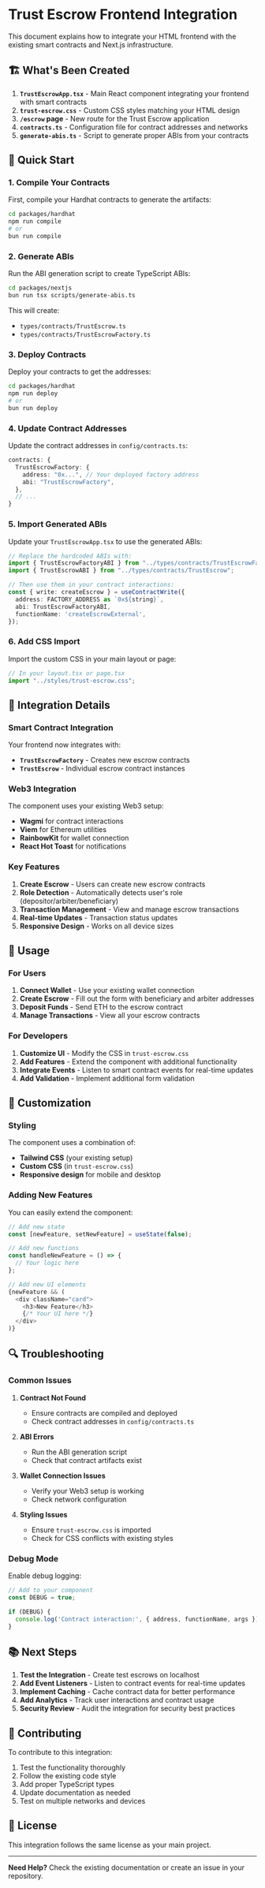 # Trust Escrow Frontend Integration

This document explains how to integrate your HTML frontend with the existing smart contracts and Next.js infrastructure.

## 🏗️ What's Been Created

1. **`TrustEscrowApp.tsx`** - Main React component integrating your frontend with smart contracts
2. **`trust-escrow.css`** - Custom CSS styles matching your HTML design
3. **`/escrow` page** - New route for the Trust Escrow application
4. **`contracts.ts`** - Configuration file for contract addresses and networks
5. **`generate-abis.ts`** - Script to generate proper ABIs from your contracts

## 🚀 Quick Start

### 1. Compile Your Contracts

First, compile your Hardhat contracts to generate the artifacts:

```bash
cd packages/hardhat
npm run compile
# or
bun run compile
```

### 2. Generate ABIs

Run the ABI generation script to create TypeScript ABIs:

```bash
cd packages/nextjs
bun run tsx scripts/generate-abis.ts
```

This will create:
- `types/contracts/TrustEscrow.ts`
- `types/contracts/TrustEscrowFactory.ts`

### 3. Deploy Contracts

Deploy your contracts to get the addresses:

```bash
cd packages/hardhat
npm run deploy
# or
bun run deploy
```

### 4. Update Contract Addresses

Update the contract addresses in `config/contracts.ts`:

```typescript
contracts: {
  TrustEscrowFactory: {
    address: "0x...", // Your deployed factory address
    abi: "TrustEscrowFactory",
  },
  // ...
}
```

### 5. Import Generated ABIs

Update your `TrustEscrowApp.tsx` to use the generated ABIs:

```typescript
// Replace the hardcoded ABIs with:
import { TrustEscrowFactoryABI } from "../types/contracts/TrustEscrowFactory";
import { TrustEscrowABI } from "../types/contracts/TrustEscrow";

// Then use them in your contract interactions:
const { write: createEscrow } = useContractWrite({
  address: FACTORY_ADDRESS as `0x${string}`,
  abi: TrustEscrowFactoryABI,
  functionName: 'createEscrowExternal',
});
```

### 6. Add CSS Import

Import the custom CSS in your main layout or page:

```typescript
// In your layout.tsx or page.tsx
import "../styles/trust-escrow.css";
```

## 🔧 Integration Details

### Smart Contract Integration

Your frontend now integrates with:

- **`TrustEscrowFactory`** - Creates new escrow contracts
- **`TrustEscrow`** - Individual escrow contract instances

### Web3 Integration

The component uses your existing Web3 setup:
- **Wagmi** for contract interactions
- **Viem** for Ethereum utilities
- **RainbowKit** for wallet connection
- **React Hot Toast** for notifications

### Key Features

1. **Create Escrow** - Users can create new escrow contracts
2. **Role Detection** - Automatically detects user's role (depositor/arbiter/beneficiary)
3. **Transaction Management** - View and manage escrow transactions
4. **Real-time Updates** - Transaction status updates
5. **Responsive Design** - Works on all device sizes

## 📱 Usage

### For Users

1. **Connect Wallet** - Use your existing wallet connection
2. **Create Escrow** - Fill out the form with beneficiary and arbiter addresses
3. **Deposit Funds** - Send ETH to the escrow contract
4. **Manage Transactions** - View all your escrow contracts

### For Developers

1. **Customize UI** - Modify the CSS in `trust-escrow.css`
2. **Add Features** - Extend the component with additional functionality
3. **Integrate Events** - Listen to smart contract events for real-time updates
4. **Add Validation** - Implement additional form validation

## 🎨 Customization

### Styling

The component uses a combination of:
- **Tailwind CSS** (your existing setup)
- **Custom CSS** (in `trust-escrow.css`)
- **Responsive design** for mobile and desktop

### Adding New Features

You can easily extend the component:

```typescript
// Add new state
const [newFeature, setNewFeature] = useState(false);

// Add new functions
const handleNewFeature = () => {
  // Your logic here
};

// Add new UI elements
{newFeature && (
  <div className="card">
    <h3>New Feature</h3>
    {/* Your UI here */}
  </div>
)}
```

## 🔍 Troubleshooting

### Common Issues

1. **Contract Not Found**
   - Ensure contracts are compiled and deployed
   - Check contract addresses in `config/contracts.ts`

2. **ABI Errors**
   - Run the ABI generation script
   - Check that contract artifacts exist

3. **Wallet Connection Issues**
   - Verify your Web3 setup is working
   - Check network configuration

4. **Styling Issues**
   - Ensure `trust-escrow.css` is imported
   - Check for CSS conflicts with existing styles

### Debug Mode

Enable debug logging:

```typescript
// Add to your component
const DEBUG = true;

if (DEBUG) {
  console.log('Contract interaction:', { address, functionName, args });
}
```

## 📚 Next Steps

1. **Test the Integration** - Create test escrows on localhost
2. **Add Event Listeners** - Listen to contract events for real-time updates
3. **Implement Caching** - Cache contract data for better performance
4. **Add Analytics** - Track user interactions and contract usage
5. **Security Review** - Audit the integration for security best practices

## 🤝 Contributing

To contribute to this integration:

1. Test the functionality thoroughly
2. Follow the existing code style
3. Add proper TypeScript types
4. Update documentation as needed
5. Test on multiple networks and devices

## 📄 License

This integration follows the same license as your main project.

---

**Need Help?** Check the existing documentation or create an issue in your repository.

